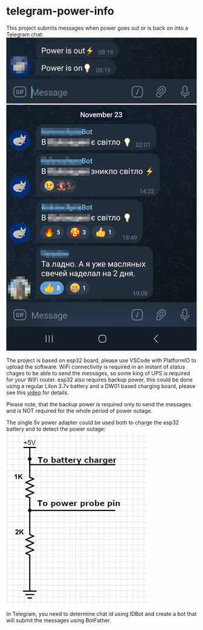 # telegram-power-info
This project submits messages when power goes out or is back on into a Telegram chat:
![chat](tg.jpg)
![chat](reallife.jpg)

The project is based on esp32 board, please use VSCode with PlatformIO to upload the software.
WiFi connectivity is required in an instant of status chages to be able to send the messages,
so some king of UPS is required for your WiFi router. esp32 also requires backup power, 
this could be done using a regular LiIon 3.7v battery and a DW01 based charging board, please see this
[video](https://www.youtube.com/watch?v=Lk__xTxLlY0) for details.

Please note, that the backup power is required only to send the messages and is NOT required for the
whole period of power outage.

The single 5v power adapter could be used both to charge the esp32 battery and to detect the power outage:
![schematic](schematic.png)

In Telegram, you need to determine chat id using IDBot and create a bot that will submit the messages using BotFather.

